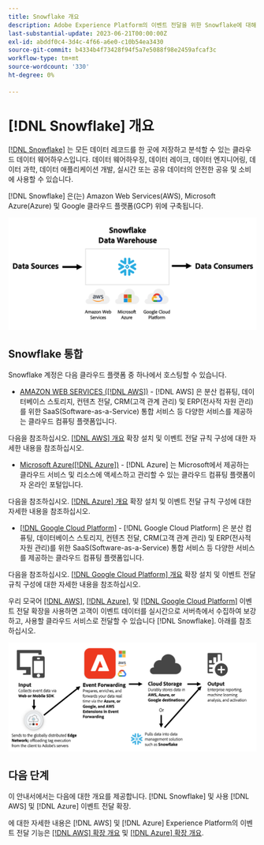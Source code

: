```yaml
---
title: Snowflake 개요
description: Adobe Experience Platform의 이벤트 전달을 위한 Snowflake에 대해 알아봅니다.
last-substantial-update: 2023-06-21T00:00:00Z
exl-id: abddf0c4-3d4c-4f66-a6e0-c10b54ea3430
source-git-commit: b4334b4f73428f94f5a7e5088f98e2459afcaf3c
workflow-type: tm+mt
source-wordcount: '330'
ht-degree: 0%

---
```


# [!DNL Snowflake] 개요

[[!DNL Snowflake]](https://www.snowflake.com/en/) 는 모든 데이터 레코드를 한 곳에 저장하고 분석할 수 있는 클라우드 데이터 웨어하우스입니다. 데이터 웨어하우징, 데이터 레이크, 데이터 엔지니어링, 데이터 과학, 데이터 애플리케이션 개발, 실시간 또는 공유 데이터의 안전한 공유 및 소비에 사용할 수 있습니다.

[!DNL Snowflake] 은(는) Amazon Web Services(AWS), Microsoft Azure(Azure) 및 Google 클라우드 플랫폼(GCP) 위에 구축됩니다.

![다음을 보여 주는 다이어그램 [!DNL Snowflake] 데이터 아키텍처.](../../../images/extensions/server/snowflake/snowflake.png)

## Snowflake 통합

Snowflake 계정은 다음 클라우드 플랫폼 중 하나에서 호스팅할 수 있습니다.

- [AMAZON WEB SERVICES ([!DNL AWS])](https://aws.amazon.com/) - [!DNL AWS] 은 분산 컴퓨팅, 데이터베이스 스토리지, 컨텐츠 전달, CRM(고객 관계 관리) 및 ERP(전사적 자원 관리)를 위한 SaaS(Software-as-a-Service) 통합 서비스 등 다양한 서비스를 제공하는 클라우드 컴퓨팅 플랫폼입니다.

다음을 참조하십시오. [[!DNL AWS] 개요](../aws/overview.md) 확장 설치 및 이벤트 전달 규칙 구성에 대한 자세한 내용을 참조하십시오.

- [Microsoft Azure([!DNL Azure])](https://azure.microsoft.com/en-us/products/event-hubs/#overview) - [!DNL Azure] 는 Microsoft에서 제공하는 클라우드 서비스 및 리소스에 액세스하고 관리할 수 있는 클라우드 컴퓨팅 플랫폼이자 온라인 포털입니다.

다음을 참조하십시오. [[!DNL Azure] 개요](../azure/overview.md) 확장 설치 및 이벤트 전달 규칙 구성에 대한 자세한 내용을 참조하십시오.

- [[!DNL Google Cloud Platform]](https://cloud.google.com/) - [!DNL Google Cloud Platform] 은 분산 컴퓨팅, 데이터베이스 스토리지, 컨텐츠 전달, CRM(고객 관계 관리) 및 ERP(전사적 자원 관리)를 위한 SaaS(Software-as-a-Service) 통합 서비스 등 다양한 서비스를 제공하는 클라우드 컴퓨팅 플랫폼입니다.

다음을 참조하십시오. [[!DNL Google Cloud Platform] 개요](../google-cloud-platform/overview.md) 확장 설치 및 이벤트 전달 규칙 구성에 대한 자세한 내용을 참조하십시오.

우리 모국어 [[!DNL AWS]](../aws/overview.md), [[!DNL Azure]](../azure/overview.md), 및 [[!DNL Google Cloud Platform]](../google-cloud-platform/overview.md) 이벤트 전달 확장을 사용하면 고객이 이벤트 데이터를 실시간으로 서버측에서 수집하여 보강하고, 사용할 클라우드 서비스로 전달할 수 있습니다 [!DNL Snowflake]. 아래를 참조하십시오.

![다음 [!DNL Snowflake] 다음 사이의 링크를 보여주는 보고 다이어그램 [!DNL AWS] 및 [!DNL Azure].](../../../images/extensions/server/snowflake/snowflake-workflow.png)

## 다음 단계

이 안내서에서는 다음에 대한 개요를 제공합니다. [!DNL Snowflake] 및 사용 [!DNL AWS] 및 [!DNL Azure] 이벤트 전달 확장.

에 대한 자세한 내용은 [!DNL AWS] 및 [!DNL Azure] Experience Platform의 이벤트 전달 기능은 [[!DNL AWS] 확장 개요](../aws/overview.md) 및 [[!DNL Azure] 확장 개요](../azure/overview.md).
